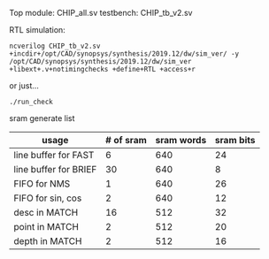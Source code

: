 Top module: CHIP_all.sv
testbench: CHIP_tb_v2.sv

RTL simulation:

```
ncverilog CHIP_tb_v2.sv +incdir+/opt/CAD/synopsys/synthesis/2019.12/dw/sim_ver/ -y /opt/CAD/synopsys/synthesis/2019.12/dw/sim_ver +libext+.v+notimingchecks +define+RTL +access+r 
```

or just...

```
./run_check
```



sram generate list

| usage                 | # of sram | sram words | sram bits |
| --------------------- | --------- | ---------- | --------- |
| line buffer for FAST  | 6         | 640        | 24        |
| line buffer for BRIEF | 30        | 640        | 8         |
| FIFO for NMS          | 1         | 640        | 26        |
| FIFO for sin, cos     | 2         | 640        | 12        |
| desc in MATCH         | 16        | 512        | 32        |
| point in MATCH        | 2         | 512        | 20        |
| depth in MATCH        | 2         | 512        | 16        |